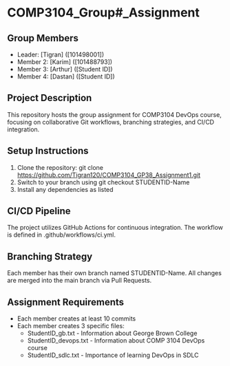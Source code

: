 # COMP3104_Group#_Assignment

## Group Members
- Leader: [Tigran] ([101498001])
- Member 2: [Karim] ([101488793])
- Member 3: [Arthur] ([Student ID]) 
- Member 4: [Dastan] ([Student ID]) 

## Project Description
This repository hosts the group assignment for COMP3104 DevOps course, focusing on collaborative Git workflows, branching strategies, and CI/CD integration.

## Setup Instructions
1. Clone the repository: git clone https://github.com/Tigran120/COMP3104_GP38_Assignment1.git
2. Switch to your branch using git checkout STUDENTID-Name
3. Install any dependencies as listed

## CI/CD Pipeline
The project utilizes GitHub Actions for continuous integration. The workflow is defined in .github/workflows/ci.yml.

## Branching Strategy
Each member has their own branch named STUDENTID-Name. All changes are merged into the main branch via Pull Requests.

## Assignment Requirements
- Each member creates at least 10 commits
- Each member creates 3 specific files:
    - StudentID_gb.txt - Information about George Brown College
    - StudentID_devops.txt - Information about COMP 3104 DevOps course
    - StudentID_sdlc.txt - Importance of learning DevOps in SDLC